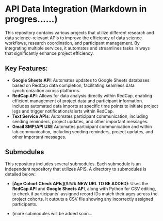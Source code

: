 
# API Data Integration (Markdown in progres......)

This repository contains various projects that utilize different research and data science-relevant APIs to improve the efficiency of data science workflows, research coordination, and participant management. By integrating multiple services, it automates and streamlines tasks in ways that significantly enhance project efficiency.

## Key Features:
- **Google Sheets API**: Automates updates to Google Sheets databases based on RedCap data completion, facilitating seamless data synchronization across platforms.
- **RedCap API**: Allows for data analysis directly within RedCap, enabling efficient management of project data and participant information. Includes automated data imports at specific time points to initiate project legs and trigger notifications/alerts within RedCap.
- **Text Service APIs**: Automates participant communication, including sending reminders, project updates, and other important messages.
- **Gmail SMP/API USE** Automates participant communication and within lab communication, including sending reminders, project updates, and other important messages.

## Submodules

This repository includes several submodules. Each submodule is an independent repository that utilizes APIS. A directory to submodules is detailed below: 

- **[Age Cohort Check APIs](#### NEW URL TO BE ADDED)**: Uses the **RedCap API** and **Google Sheets API**, along with Python for CSV editing, to check if participants' assigned record IDs match their ages across the project cohorts. It outputs a CSV file showing any incorrectly assigned participants.

- (more submodules will be added soon...
